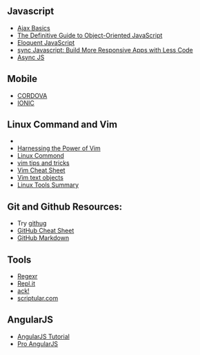 <h2>Javascript</h2>
<ul>
	<li><a href = "http://teamtreehouse.com/library/ajax-basics">Ajax Basics</a></li>
	<li><a href = "https://www.youtube.com/watch?v=PMfcsYzj-9M">The Definitive Guide to Object-Oriented JavaScript</a></li>
	<li><a href = "http://eloquentjavascript.net/">Eloquent JavaScript</a></li>
	<li><a href = "https://pragprog.com/book/tbajs/async-javascript">sync Javascript: Build More Responsive Apps with Less Code</a></li>
	<li><a href = "http://stevehanov.ca/blog/index.php?id=127">Async JS</a></li>

</ul>

## Mobile
- [CORDOVA](https://cordova.apache.org/)
- [IONIC](http://ionicframework.com/)

<h2>Linux Command and Vim</h2>
<ul>
	<li><a href="http://yannesposito.com/Scratch/en/blog/Learn-Vim-Progressively/"></a></li>
	<li><a href = "http://teamtreehouse.com/library/harnessing-the-power-of-vim">Harnessing the Power of Vim</a></li>
	<li><a href = "http://linuxcommand.org/">Linux Commond</a></li>
	<li><a href = "http://www.cs.swarthmore.edu/help/vim/selection.html">vim tips and tricks</a></li>	
	<li><a href = "http://www.fprintf.net/vimCheatSheet.html">Vim Cheat Sheet</a></li>
	<li><a href = "http://blog.carbonfive.com/2011/10/17/vim-text-objects-the-definitive-guide/">Vim text objects</a></li>
	<li><a href = "http://www.tldp.org/LDP/GNU-Linux-Tools-Summary/html/x1712.htm">Linux Tools Summary</a></li>

</ul>

<h2>Git and Github Resources:</h2>
<ul>
	<li>Try <a href="https://github.com/Gazler/githug">githug</a></li>
	<li><a href="https://github.com/tiimgreen/github-cheat-sheet">GitHub Cheat Sheet</a></li>
  <li><a href="https://help.github.com/articles/markdown-basics/">GitHub Markdown</a></li>

</ul>

<h2>Tools</h2>
<ul>
	<li><a href = "http://www.regexr.com/">Regexr</a></li>
	<li><a href = "http://repl.it/languages/JavaScript">Repl.it</a></li>
	<li><a href = "http://beyondgrep.com/">ack!</a></li>
	<li><a href = "http://scriptular.com/">scriptular.com</a></li>


</ul>

<h2>AngularJS</h2>
<ul>
	<li><a href = "https://docs.angularjs.org/tutorial/step_00">AngularJS Tutorial</a></li>
	<li><a href = "http://www.amazon.com/Pro-AngularJS-Experts-Voice-Development/dp/1430264489">Pro AngularJS</a></li>
</ul>
